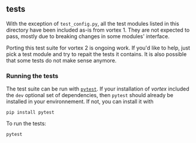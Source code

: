 ## tests

With the exception of `test_config.py`, all the test modules listed
in this directory have been included as-is from vortex 1.  They are
not expected to pass, mostly due to breaking changes in some modules'
interface.

Porting this test suite for vortex 2 is ongoing work.  If you'd like
to help, just pick a test module and try to repait the tests it
contains.  It is also possible that some tests do not make sense
anymore.

### Running the tests

The test suite can be run with
[`pytest`](https://docs.pytest.org/en/stable/).  If your installation
of *vortex* included the `dev` optional set of dependencies, then
`pytest` should already be installed in your environnement.  If not,
you can install it with 

```
pip install pytest
```

To run the tests:

```
pytest
```
